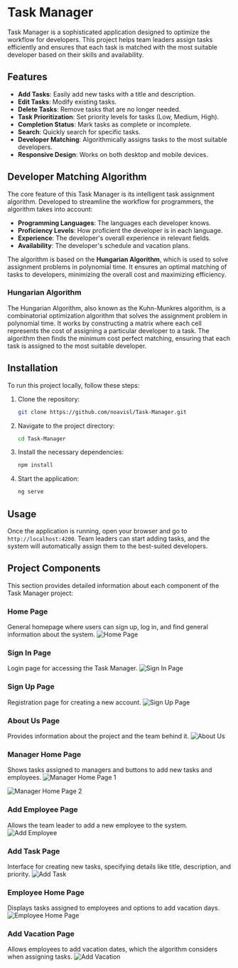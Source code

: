 
# Task Manager

Task Manager is a sophisticated application designed to optimize the workflow for developers. This project helps team leaders assign tasks efficiently and ensures that each task is matched with the most suitable developer based on their skills and availability.

## Features

- **Add Tasks**: Easily add new tasks with a title and description.
- **Edit Tasks**: Modify existing tasks.
- **Delete Tasks**: Remove tasks that are no longer needed.
- **Task Prioritization**: Set priority levels for tasks (Low, Medium, High).
- **Completion Status**: Mark tasks as complete or incomplete.
- **Search**: Quickly search for specific tasks.
- **Developer Matching**: Algorithmically assigns tasks to the most suitable developers.
- **Responsive Design**: Works on both desktop and mobile devices.

## Developer Matching Algorithm

The core feature of this Task Manager is its intelligent task assignment algorithm. Developed to streamline the workflow for programmers, the algorithm takes into account:

- **Programming Languages**: The languages each developer knows.
- **Proficiency Levels**: How proficient the developer is in each language.
- **Experience**: The developer's overall experience in relevant fields.
- **Availability**: The developer's schedule and vacation plans.

The algorithm is based on the **Hungarian Algorithm**, which is used to solve assignment problems in polynomial time. It ensures an optimal matching of tasks to developers, minimizing the overall cost and maximizing efficiency.

### Hungarian Algorithm

The Hungarian Algorithm, also known as the Kuhn-Munkres algorithm, is a combinatorial optimization algorithm that solves the assignment problem in polynomial time. It works by constructing a matrix where each cell represents the cost of assigning a particular developer to a task. The algorithm then finds the minimum cost perfect matching, ensuring that each task is assigned to the most suitable developer.

## Installation

To run this project locally, follow these steps:

1. Clone the repository:
    ```bash
    git clone https://github.com/noavisl/Task-Manager.git
    ```

2. Navigate to the project directory:
    ```bash
    cd Task-Manager
    ```

3. Install the necessary dependencies:
    ```bash
    npm install
    ```

4. Start the application:
    ```bash
    ng serve
    ```

## Usage

Once the application is running, open your browser and go to `http://localhost:4200`. Team leaders can start adding tasks, and the system will automatically assign them to the best-suited developers.

## Project Components

This section provides detailed information about each component of the Task Manager project:

### Home Page
General homepage where users can sign up, log in, and find general information about the system.
![Home Page](Description%20pictures/HomePage.png)

### Sign In Page
Login page for accessing the Task Manager.
![Sign In Page](Description%20pictures/SignIn.png)

### Sign Up Page
Registration page for creating a new account.
![Sign Up Page](Description%20pictures/SignUp.png)

### About Us Page
Provides information about the project and the team behind it.
![About Us](Description%20pictures/AboutUs.png)

### Manager Home Page
Shows tasks assigned to managers and buttons to add new tasks and employees.
![Manager Home Page 1](Description%20pictures/HomePageManager1.png)

![Manager Home Page 2](Description%20pictures/HomePageManager2.png)

### Add Employee Page
Allows the team leader to add a new employee to the system.
![Add Employee](Description%20pictures/AddEmployee.png)

### Add Task Page
Interface for creating new tasks, specifying details like title, description, and priority.
![Add Task](Description%20pictures/AddTask.png)

### Employee Home Page
Displays tasks assigned to employees and options to add vacation days.
![Employee Home Page](Description%20pictures/HomePageEmployee.png)

### Add Vacation Page
Allows employees to add vacation dates, which the algorithm considers when assigning tasks.
![Add Vacation](Description%20pictures/AddVacation.png)







